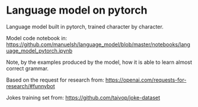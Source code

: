 # Language model on pytorch

Language model built in pytorch, trained character by character.

Model code notebook in: https://github.com/manuelsh/language_model/blob/master/notebooks/language_model_pytorch.ipynb

Note, by the examples produced by the model, how it is able to learn almost correct grammar.

Based on the request for research from: https://openai.com/requests-for-research/#funnybot

Jokes training set from: https://github.com/taivop/joke-dataset
